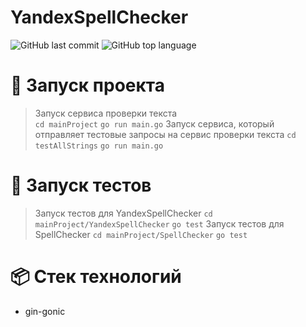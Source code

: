 # YandexSpellChecker

![GitHub last commit](https://img.shields.io/github/last-commit/burmatovdd/YandexSpellChecker?style=flat-square)
![GitHub top language](https://img.shields.io/github/languages/top/burmatovdd/YandexSpellChecker?style=flat-square)


# :rocket: Запуск проекта
> Запуск сервиса проверки текста  
> `cd mainProject`
> `go run main.go`
> Запуск сервиса, который отправляет тестовые запросы на сервис проверки текста
> `cd testAllStrings`
> `go run main.go`

# :rocket: Запуск тестов
> Запуск тестов для YandexSpellChecker
> `cd mainProject/YandexSpellChecker`
> `go test`
> Запуск тестов для SpellChecker
> `cd mainProject/SpellChecker`
> `go test`

# :package: Стек технологий
- gin-gonic
